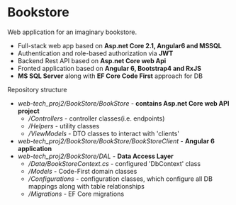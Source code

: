 # Bookstore
Web application for an imaginary bookstore.
* Full-stack web app based on **Asp.net Core 2.1, Angular6 and MSSQL**
* Authentication and role-based authorization via **JWT**
* Backend Rest API based on **Asp.net Core web Api**
* Fronted application based on **Angular 6, Bootstrap4 and RxJS**
* **MS SQL Server** along with **EF Core Code First** approach for DB

Repository structure
* *web-tech_proj2/BookStore/BookStore* - **contains Asp.net Core web API project**
  * */Controllers* - controller classes(i.e. endpoints)
  * */Helpers* - utility classes
  * */ViewModels* - DTO classes to interact with 'clients'
* *web-tech_proj2/BookStore/BookStore/BookStoreClient* - **Angular 6 application**
* *web-tech_proj2/BookStore/DAL* - **Data Access Layer**
  * */Data/BookStoreContext.cs* - configured 'DbContext' class
  * */Models* - Code-First domain classes
  * */Configurations* - configuration classes, which configure all DB mappings along with table relationships
  * */Migrations* - EF Core migrations
